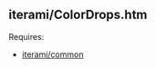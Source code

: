 iterami/ColorDrops.htm
----------------------

Requires:
* [iterami/common](https://github.com/iterami/common)
